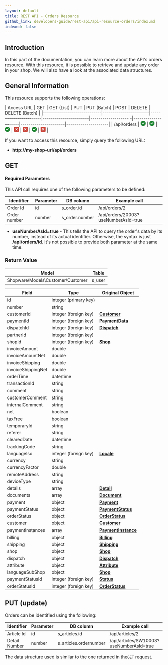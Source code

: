 ```yaml
---
layout: default
title: REST API - Orders Resource
github_link: developers-guide/rest-api/api-resource-orders/index.md
indexed: false
---
```


## Introduction

In this part of the documentation, you can learn more about the API's orders resource. With this resource, it is possible to retrieve and update any order in your shop. We will also have a look at the associated data structures.


## General Information

This resource supports the following operations:

|  Access URL                 | GET                   | GET (List)            | PUT                   | PUT (Batch)         | POST                | DELETE               | DELETE (Batch)      |
|-----------------------------|-----------------------|-----------------------|-----------------------|------------------- -|---------------------|----------------------|---------------------|
| /api/orders              	  | ![Yes](../img/yes.png) | ![Yes](../img/yes.png) | ![Yes](../img/yes.png) | ![No](../img/no.png) | ![No](../img/no.png) | ![No](../img/yes.png) | ![No](../img/no.png) |

If you want to access this resource, simply query the following URL:

* **http://my-shop-url/api/orders**

## GET

#### Required Parameters

This API call requires one of the following parameters to be defined:

| Identifier      | Parameter | DB column                    | Example call                           |
|-----------------|-----------|------------------------------|----------------------------------------|
| Order Id        | id        | s_order.id                   | /api/orders/2                          |
| Order number    | number    | s_order.number               | /api/orders/20003?useNumberAsId=true   |

* **useNumberAsId=true** - This tells the API to query the order's data by its number, instead of its actual identifier. Otherwise, the syntax is just **/api/orders/id**. It's not possible to provide both parameter at the same time.

### Return Value

| Model					             | Table			     |
|------------------------------------|-----------------------|
| Shopware\Models\Customer\Customer  | s_user                |

| Field                 | Type                  | Original Object                                                               |
|-----------------------|-----------------------|-------------------------------------------------------------------------------|
| id				    | integer (primary key) | 							                                                    |
| number				| string				|																				|
| customerId			| integer (foreign key) | **[Customer](../api-resource-customer)**										|
| paymentId				| integer (foreign key)	| **[PaymentData](../models/#payment-data)**										|
| dispatchId			| integer (foreign key)	| **[Dispatch](../models/#dispatch)**											|
| partnerId				| integer (foreign key)	|    																			|
| shopId				| integer (foreign key)	| **[Shop](../models/#shop)**													|
| invoiceAmount			| double				|																				|
| invoiceAmountNet		| double				|																				|
| invoiceShipping		| double				|																				|
| invoiceShippingNet	| double				|																				|
| orderTime				| date/time				|																				|
| transactionId			| string				|																				|
| comment				| string				|																				|
| customerComment		| string				|																				|
| internalComment		| string				|																				|
| net					| boolean				|																				|
| taxFree				| boolean				|																				|
| temporaryId			| string				|																				|
| referer				| string				|																				|
| clearedDate			| date/time				|																				|
| trackingCode			| string				|																				|
| languageIso			| integer (foreign key)	| **[Locale](../models/#locale)**												|
| currency				| string				|																				|
| currencyFactor		| double				|																				|
| remoteAddress			| string				|																				|
| deviceType			| string				|																				|
| details				| array					| **[Detail](../models/#article-detail)**										|
| documents				| array					| **[Document](../models/#document)**											|
| payment				| object				| **[Payment](../models/#payment-instance)**										|
| paymentStatus			| object				| **[PaymentStatus](../models/#payment-status)**									|
| orderStatus			| object				| **[OrderStatus](../models/#order-status)**										|
| customer				| object				| **[Customer](../models/#customer)**											|
| paymentInstances		| array					| **[PaymentInstance](../models/#payment-instance)**								|
| billing				| object				| **[Billing](../models/#billing)**												|
| shipping				| object				| **[Shipping](../models/#shipping)**											|
| shop					| object				| **[Shop](../models/#shop)**													|
| dispatch				| object				| **[Dispatch](../models/#dispatch)**											|
| attribute				| object				| **[Attribute](../models/#order-attribute)**									|
| languageSubShop		| object				| **[Shop](../models/#shop)**													|
| paymentStatusId   	| integer (foreign key)	| **[Status](../models/#payment-status)**										|
| orderStatusId			| integer (foreign key) | **[OrderStatus](../models/#order-status)**										|

## PUT (update)

Orders can be identified using the following:

| Identifier    | Parameter | DB column              | Example call                             |
|---------------|-----------|------------------------|------------------------------------------|
| Article Id    | id        | s_articles.id          | /api/articles/2                          |
| Detail Number | number    | s_articles.ordernumber | /api/articles/SW10003?useNumberAsId=true |

The data structure used is similar to the one returned in the`GET` request.
